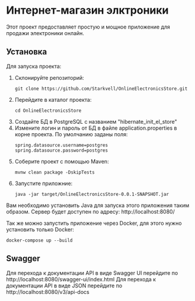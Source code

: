 # Интернет-магазин элктроники

Этот проект предоставляет простую и мощное приложение для продажи электроники онлайн.
## Установка
Для запуска проекта:
1. Склонируйте репозиторий:
   ```
   git clone https://github.com/Starkvell/OnlineElectronicsStore.git
   ```
2. Перейдите в каталог проекта:
   ```
   cd OnlineElectronicsStore
   ```
3. Создайте БД в PostgreSQL с названием "hibernate_init_el_store"
4. Измените логин и пароль от БД в файле application.properties в корне проекта. По умолчанию заданы поля:
   ```
   spring.datasource.username=postgres
   spring.datasource.password=postgres
   ```
5. Соберите проект с помощью Maven:
   ```
   mvnw clean package -DskipTests
   ```
6. Запустите приложние:
   ```
   java -jar target/OnlineElectronicsStore-0.0.1-SNAPSHOT.jar
   ```
Вам необходимо установить Java для запуска этого приложения таким образом.
Сервер будет доступен по адресу: http://localhost:8080/

Так же можно запустить приложение через Docker, для этого нужно установить только Docker:
  ```
  docker-compose up --build
  ```
## Swagger
Для перехода к документации API в виде Swagger UI перейдите по http://localhost:8080/swagger-ui/index.html
Для перехода к документации API в виде JSON перейдите по http://localhost:8080/v3/api-docs
